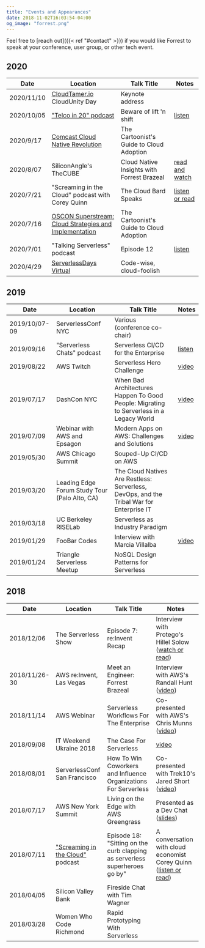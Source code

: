 ```yaml
---
title: "Events and Appearances"
date: 2018-11-02T16:03:54-04:00
og_image: "forrest.png"
---
```


Feel free to [reach out]({{< ref "#contact" >}}) if you would like Forrest to speak at your conference, user group, or other tech event.

## 2020

| **Date**       | **Location**                     | **Talk Title**                                                      | **Notes**                                                                                                                                                     |
|------------|------------------------------|-----------------------------------------------------------------|-----------------------------------------------------------------------------------------------------------------------------------------------------------|
| 2020/11/10       | [CloudTamer.io](https://cloudtamer.io) CloudUnity Day      | Keynote address                 |  |
| 2020/10/05       | ["Telco in 20" podcast](https://telcodr.com)       | Beware of lift 'n shift                  | [listen](https://www.telcodr.com/podcast/telcos-moving-to-the-public-cloud-beware-of-lift-and-shift/) |
| 2020/9/17       | [Comcast Cloud Native Revolution](https://www.comcastlabsconnect.com/cloud-native-revolution-2020)        | The Cartoonist's Guide to Cloud Adoption                  |  |
| 2020/8/07       | SiliconAngle's TheCUBE        | Cloud Native Insights with Forrest Brazeal                  | [read and watch](https://siliconangle.com/2020/08/07/cloud-bard-forrest-brazeal-pinpoints-failure-celebrates-success-cloud-native-evolution/) |
| 2020/7/21       | "Screaming in the Cloud" podcast with Corey Quinn      | The Cloud Bard Speaks                 | [listen or read](https://www.lastweekinaws.com/podcast/screaming-in-the-cloud/the-cloud-bard-speaks-with-forrest-brazeal/) |
| 2020/7/16       | [OSCON Superstream: Cloud Strategies and Implementation](https://www.oreilly.com/library/view/oscon-open-source/0636920458838/)     | The Cartoonist's Guide to Cloud Adoption                 |  |
| 2020/7/01       | "Talking Serverless" podcast      | Episode 12                 | [listen](https://www.talkingserverless.io/listen?wix-music-track-id=6547620488019968&wix-music-comp-id=comp-iiypc649) |
| 2020/4/29       | [ServerlessDays Virtual](https://virtual.serverlessdays.io/events/april-2020/)     | Code-wise, cloud-foolish                 |  |


## 2019

| **Date**       | **Location**                     | **Talk Title**                                                      | **Notes**                                                                                                                                                     |
|------------|------------------------------|-----------------------------------------------------------------|-----------------------------------------------------------------------------------------------------------------------------------------------------------|
| 2019/10/07-09       | ServerlessConf NYC        | Various (conference co-chair)                  |  |
| 2019/09/16       | "Serverless Chats" podcast        | Serverless CI/CD for the Enterprise                  | [listen](https://www.serverlesschats.com/14) |
| 2019/08/22       | AWS Twitch        | Serverless Hero Challenge                  | [video](https://www.twitch.tv/events/lcZg3S89QOGTjzAuap1OUw) |
| 2019/07/17       | DashCon NYC         | When Bad Architectures Happen To Good People: Migrating to Serverless in a Legacy World                  | [video](https://www.youtube.com/watch?v=tzHjlJbHi3s) |
| 2019/07/09       | Webinar with AWS and Epsagon       | Modern Apps on AWS: Challenges and Solutions                 | [video](https://www.youtube.com/watch?v=M215idpHA6E) |
| 2019/05/30        | AWS Chicago Summit          | Souped-Up CI/CD on AWS                   |  |
| 2019/03/20        | Leading Edge Forum Study Tour (Palo Alto, CA)           | The Cloud Natives Are Restless: Serverless, DevOps, and the Tribal War for Enterprise IT                   |  |
| 2019/03/18        | UC Berkeley RISELab          | Serverless as Industry Paradigm     |  |
| 2019/01/29        | FooBar Codes           | Interview with Marcia Villalba                   | [video](https://www.youtube.com/watch?v=SP1az1FXyyo) |
| 2019/01/24        | Triangle Serverless Meetup  | NoSQL Design Patterns for Serverless         |  |

## 2018

| **Date**       | **Location**                     | **Talk Title**                                                      | **Notes**                                                                                                                                                     |
|------------|------------------------------|-----------------------------------------------------------------|-----------------------------------------------------------------------------------------------------------------------------------------------------------|
| 2018/12/06 | The Serverless Show                        | Episode 7: re:Invent Recap                        | Interview with Protego's Hillel Solow ([watch or read](https://www.protego.io/the-serverless-show-reinvent-recap/))                                                                                           |
| 2018/11/26-30 | AWS re:Invent, Las Vegas                        | Meet an Engineer: Forrest Brazeal                         | Interview with AWS's Randall Hunt ([video](https://www.youtube.com/watch?v=pa_rZChSC8s))                                                                                           |
| 2018/11/14 | AWS Webinar                         | Serverless Workflows For The Enterprise                         | Co-presented with AWS's Chris Munns ([video](https://www.youtube.com/watch?v=T4RWwD5oHUc))                                                                                             |
| 2018/09/08 | IT Weekend Ukraine 2018             | The Case For Serverless                                         | [video](https://www.youtube.com/watch?v=FgiiakJoJCA)                                                                                                      |
| 2018/08/01 | ServerlessConf San Francisco        | How To Win Coworkers and Influence Organizations For Serverless | Co-presented with Trek10's Jared Short ([video](https://acloud.guru/series/serverlessconf-sf-2018/view/win-coworkers-influence-organizations-serverless)) |
| 2018/07/17 | AWS New York Summit                 | Living on the Edge with AWS Greengrass                          | Presented as a Dev Chat ([slides](https://www.slideshare.net/ForrestBrazeal/living-on-the-edge-with-aws-greengrass))                                                                                                                                  |
| 2018/07/11 | ["Screaming in the Cloud"](https://www.screaminginthecloud.com/) podcast  | Episode 18: "Sitting on the curb clapping as serverless superheroes go by"   | A conversation with cloud economist Corey Quinn ([listen or read](https://www.screaminginthecloud.com/episodes/2018/7/11/episode-18-sitting-on-the-curb-clapping-as-serverless-superheroes-go-by))                                                                                             |
| 2018/04/05 | Silicon Valley Bank                 | Fireside Chat with Tim Wagner                                   |                                                                                                                                                           |
| 2018/03/28 | Women Who Code Richmond             | Rapid Prototyping With Serverless                               |                                                                                                                                                           |